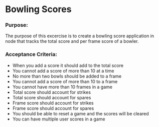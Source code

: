 # Bowling Scores

### Purpose:

The purpose of this excercise is to create a bowling score application in node that tracks the total score and per frame score of a bowler.

### Acceptance Criteria:

- When you add a score it should add to the total score
- You cannot add a score of more than 10 at a time
- No more than two bowls should be added to a frame
- You cannot add a score of more than 10 to a frame
- You cannot have more than 10 frames in a game
- Total score should account for strikes
- Total score should account for spares
- Frame score should account for strikes
- Frame score should account for spares
- You should be able to reset a game and the scores will be cleared
- You can have multiple user scores in a game
